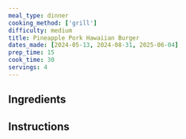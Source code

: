 ```yaml
---
meal_type: dinner
cooking_method: ['grill']
difficulty: medium
title: Pineapple Pork Hawaiian Burger
dates_made: [2024-05-13, 2024-08-31, 2025-06-04]
prep_time: 15
cook_time: 30
servings: 4
---
```


## Ingredients

## Instructions
